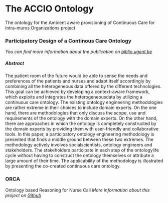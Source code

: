 # The ACCIO Ontology
The ontology for the Ambient aware provisioning of Continuous Care for Intra-muros Organizations project

### Participatory Design of a Continous Care Ontology
*You can find more information about the publication on [biblio.ugent.be](https://biblio.ugent.be/publication/1965779)*

##### Abstract
The patient room of the future would be able to sense the needs and preferences of the patients and nurses and adapt itself accordingly by combining all the heterogeneous data offered by the different technologies. This goal can be achieved by developing a context-aware framework, which exploits and integrates the heterogeneousdata by utilizing a continuous care ontology. The existing ontology engineering methodologies are rather extreme in their choices to include domain experts. On the one hand, there are methodologies that only discuss the scope, use and requirements of the ontology with the domain experts. On the other hand, there are approaches in which the ontology is completely constructed by the domain experts by providing them with user-friendly and collaborative tools. In this paper, a participatory ontology engineering methodology is presented that finds a middle ground between these two extremes. The methodology actively involves socialscientists, ontology engineers and stakeholders. The stakeholders participate in each step of the ontologylife cycle without having to construct the ontology themselves or attribute a large amount of their time. The applicability of the methodology is illustrated by presenting the co-created continuous care ontology.


### ORCA
Ontology based Reasoning for Nurse Call
*More information about this project on [Github](https://github.ugent.be/jschabal/ORCA)*

